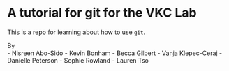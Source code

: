 # A tutorial for git for the VKC Lab

This is a repo for learning about how to use `git`.

By  
    - Nisreen Abo-Sido
    - Kevin Bonham
    - Becca Gilbert
    - Vanja Klepec-Ceraj
    - Danielle Peterson
    - Sophie Rowland
    - Lauren Tso
